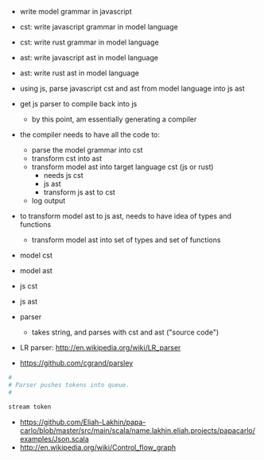 - write model grammar in javascript
- cst: write javascript grammar in model language
- cst: write rust grammar in model language
- ast: write javascript ast in model language
- ast: write rust ast in model language
- using js, parse javascript cst and ast from model language into js ast
- get js parser to compile back into js
  - by this point, am essentially generating a compiler

- the compiler needs to have all the code to:
  - parse the model grammar into cst
  - transform cst into ast
  - transform model ast into target language cst (js or rust)
    - needs js cst
    - js ast
    - transform js ast to cst
  - log output

- to transform model ast to js ast, needs to have idea of types and functions
  - transform model ast into set of types and set of functions

- model cst
- model ast
- js cst
- js ast
- parser
  - takes string, and parses with cst and ast ("source code")

- LR parser: http://en.wikipedia.org/wiki/LR_parser
- https://github.com/cgrand/parsley

```coffee
#
# Parser pushes tokens into queue.
#

stream token
```

- https://github.com/Eliah-Lakhin/papa-carlo/blob/master/src/main/scala/name.lakhin.eliah.projects/papacarlo/examples/Json.scala
- http://en.wikipedia.org/wiki/Control_flow_graph
